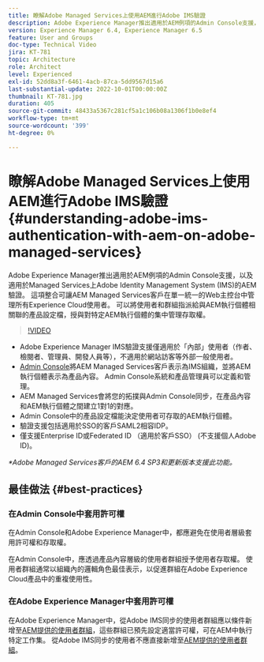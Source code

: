 ```yaml
---
title: 瞭解Adobe Managed Services上使用AEM進行Adobe IMS驗證
description: Adobe Experience Manager推出適用於AEM例項的Admin Console支援，以及適用於Managed Services上AEM的Adobe IMS (Identity Management系統)驗證功能。   這項整合可讓AEM Managed Services客戶在單一統一的Web主控台中管理所有Experience Cloud使用者。 可以將使用者和群組指派給與AEM執行個體相關聯的產品設定檔，授與對特定AEM執行個體的集中管理存取權。
version: Experience Manager 6.4, Experience Manager 6.5
feature: User and Groups
doc-type: Technical Video
jira: KT-781
topic: Architecture
role: Architect
level: Experienced
exl-id: 52dd8a3f-6461-4acb-87ca-5dd9567d15a6
last-substantial-update: 2022-10-01T00:00:00Z
thumbnail: KT-781.jpg
duration: 405
source-git-commit: 48433a5367c281cf5a1c106b08a1306f1b0e8ef4
workflow-type: tm+mt
source-wordcount: '399'
ht-degree: 0%

---
```


# 瞭解Adobe Managed Services上使用AEM進行Adobe IMS驗證{#understanding-adobe-ims-authentication-with-aem-on-adobe-managed-services}

Adobe Experience Manager推出適用於AEM例項的Admin Console支援，以及適用於Managed Services上Adobe Identity Management System (IMS)的AEM驗證。   這項整合可讓AEM Managed Services客戶在單一統一的Web主控台中管理所有Experience Cloud使用者。 可以將使用者和群組指派給與AEM執行個體相關聯的產品設定檔，授與對特定AEM執行個體的集中管理存取權。

>[!VIDEO](https://video.tv.adobe.com/v/26170?quality=12&learn=on)

* Adobe Experience Manager IMS驗證支援僅適用於「內部」使用者（作者、檢閱者、管理員、開發人員等），不適用於網站訪客等外部一般使用者。
* [Admin Console](https://adminconsole.adobe.com/)將AEM Managed Services客戶表示為IMS組織，並將AEM執行個體表示為產品內容。 Admin Console系統和產品管理員可以定義和管理。
* AEM Managed Services會將您的拓撲與Admin Console同步，在產品內容和AEM執行個體之間建立1對1的對應。
* Admin Console中的產品設定檔能決定使用者可存取的AEM執行個體。
* 驗證支援包括適用於SSO的客戶SAML2相容IDP。
* 僅支援Enterprise ID或Federated ID （適用於客戶SSO） (不支援個人Adobe ID)。

*&#42;Adobe Managed Services客戶的AEM 6.4 SP3和更新版本支援此功能。*

## 最佳做法 {#best-practices}

### 在Admin Console中套用許可權

在Admin Console和Adobe Experience Manager中，都應避免在使用者層級套用許可權和存取權。

在Admin Console中，應透過產品內容層級的使用者群組授予使用者存取權。 使用者群組通常以組織內的邏輯角色最佳表示，以促進群組在Adobe Experience Cloud產品中的重複使用性。

### 在Adobe Experience Manager中套用許可權

在Adobe Experience Manager中，從Adobe IMS同步的使用者群組應以條件新增至[AEM提供的使用者群組](https://experienceleague.adobe.com/docs/experience-manager-65/administering/security/security.html?lang=zh-Hant)，這些群組已預先設定適當許可權，可在AEM中執行特定工作集。 從Adobe IMS同步的使用者不應直接新增至[AEM提供的使用者群組](https://experienceleague.adobe.com/docs/experience-manager-65/administering/security/security.html?lang=zh-Hant)。
